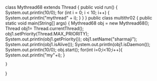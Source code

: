 class Mythread68 extends Thread {
public void run() {
    System.out.println(10/0);
        for (int i = 0; i < 10; i++) {
        System.out.println("mythread" + i);
        }
        }
        }
public class multithr02 {
    public static void main(String[] args) {
        Mythread68 obj = new Mythread68();
        Thread obj1= Thread.currentThread();
        obj1.setPriority(Thread.MAX_PRIORITY);
        System.out.println(obj1.getPriority());
        obj1.setName("sharmaji");
        System.out.println(obj1.isAlive());
        System.out.println(obj1.isDaemon());
        System.out.println(10/0);
        obj.start();
        for(int i=0;i<10;i++){
            System.out.println("my"+i);
        }


    }
}


